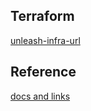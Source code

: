 ## Terraform

[unleash-infra-url](https://github.com/TeamDevEx/unleash-infra.git)


## Reference

[docs and links](https://drive.google.com/drive/folders/1OJvShkF91ZWjA1u2z0o93Fgxb83lwIcQ)



